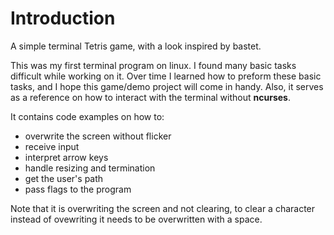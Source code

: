 # Introduction
A simple terminal Tetris game, with a look inspired by bastet.

This was my first terminal program on linux. I found many basic tasks difficult while working on it. Over time I learned how to preform these basic tasks, and I hope this game/demo project will come in handy. Also, it serves as a reference on how to interact with the terminal without **ncurses**.

It contains code examples on how to:
* overwrite the screen without flicker
* receive input
* interpret arrow keys
* handle resizing and termination
* get the user's path
* pass flags to the program

Note that it is overwriting the screen and not clearing, to clear a character instead of ovewriting it needs to be overwritten with a space.
